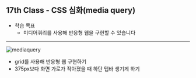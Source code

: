## 17th Class - CSS 심화(media query)

* 학습 목표
  * 미디어쿼리를 사용해 반응형 웹을 구현할 수 있습니다

<hr/>

![mediaquery](https://user-images.githubusercontent.com/55133871/121141008-78e5ff80-c875-11eb-92cc-798a03e42021.png)

* grid를 사용해 반응형 웹 구현하기
* 375px보다 화면 가로가 작아졌을 때 하단 탭바 생기게 하기